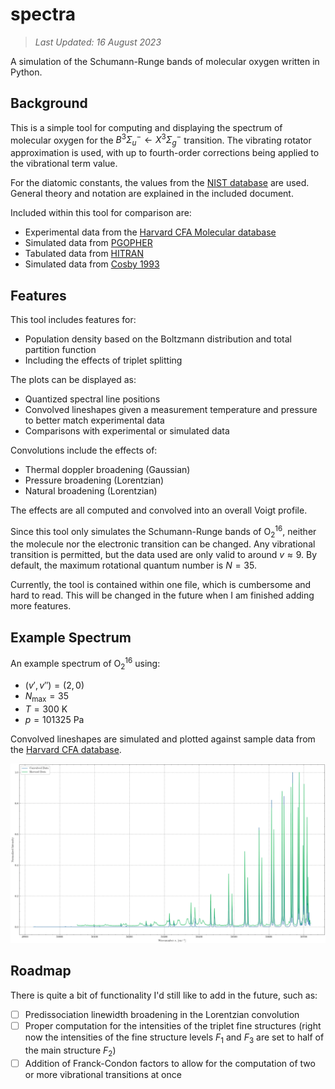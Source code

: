 # spectra

> *Last Updated: 16 August 2023*

A simulation of the Schumann-Runge bands of molecular oxygen written in Python.

## Background

This is a simple tool for computing and displaying the spectrum of molecular oxygen for the $B^3\Sigma_u^-\leftarrow X^3\Sigma_g^-$ transition. The vibrating rotator approximation is used, with up to fourth-order corrections being applied to the vibrational term value.

For the diatomic constants, the values from the [NIST database](https://webbook.nist.gov/cgi/cbook.cgi?ID=C7782447&Mask=1000#Diatomic) are used. General theory and notation are explained in the included document.

Included within this tool for comparison are:

- Experimental data from the [Harvard CFA Molecular database](https://lweb.cfa.harvard.edu/amp/ampdata/cfamols.html)
- Simulated data from [PGOPHER](https://pgopher.chm.bris.ac.uk/Help/makeo2.htm)
- Tabulated data from [HITRAN](https://hitran.org/lbl/3?36=on)
- Simulated data from [Cosby 1993](https://ntrs.nasa.gov/citations/19930050666)

## Features

This tool includes features for:

- Population density based on the Boltzmann distribution and total partition function
- Including the effects of triplet splitting

The plots can be displayed as:

- Quantized spectral line positions
- Convolved lineshapes given a measurement temperature and pressure to better match experimental data
- Comparisons with experimental or simulated data

Convolutions include the effects of:

- Thermal doppler broadening (Gaussian)
- Pressure broadening (Lorentzian)
- Natural broadening (Lorentzian)

The effects are all computed and convolved into an overall Voigt profile.

Since this tool only simulates the Schumann-Runge bands of $\text{O}_2^{16}$, neither the molecule nor the electronic transition can be changed. Any vibrational transition is permitted, but the data used are only valid to around $v\approx9$. By default, the maximum rotational quantum number is $N=35$.

Currently, the tool is contained within one file, which is cumbersome and hard to read. This will be changed in the future when I am finished adding more features.

## Example Spectrum

An example spectrum of $\text{O}_2^{16}$ using:

- $(v',v'')=(2,0)$
- $N_\text{max}=35$
- $T=300$ $\text{K}$
- $p=101325$ $\text{Pa}$

Convolved lineshapes are simulated and plotted against sample data from the [Harvard CFA database](https://lweb.cfa.harvard.edu/amp/ampdata/o2pub92/o2wb2x0.xsc).

![Example Spectrum](img/example.webp)

## Roadmap

There is quite a bit of functionality I'd still like to add in the future, such as:

- [ ] Predissociation linewidth broadening in the Lorentzian convolution
- [ ] Proper computation for the intensities of the triplet fine structures (right now the intensities of the fine structure levels $F_1$ and $F_3$ are set to half of the main structure $F_2$)
- [ ] Addition of Franck-Condon factors to allow for the computation of two or more vibrational transitions at once
